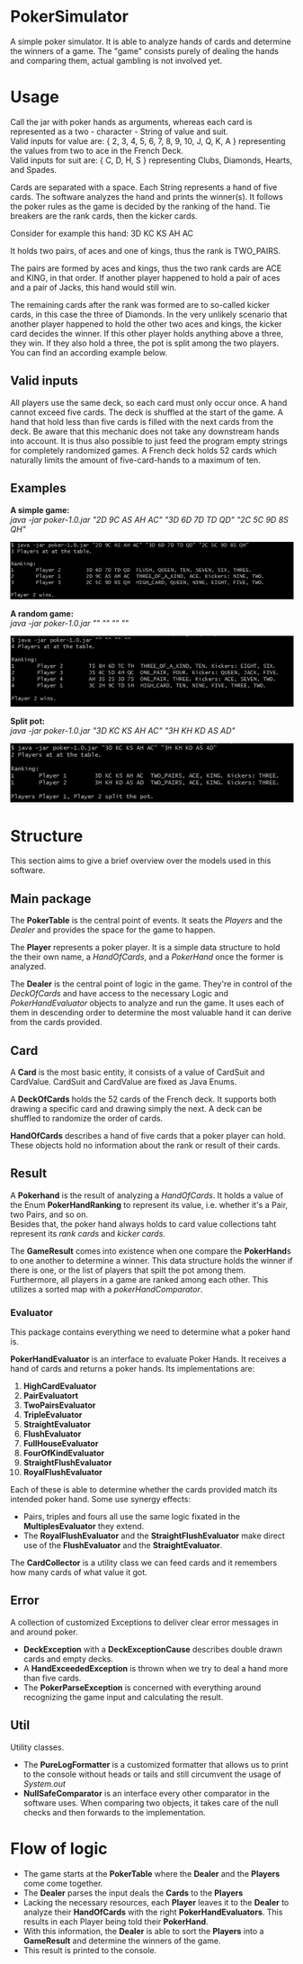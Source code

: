 # PokerSimulator
A simple poker simulator. It is able to analyze hands of cards and determine the winners of a game. The "game" consists purely of dealing the hands and comparing them, actual gambling is not involved yet.

# Usage
Call the jar with poker hands as arguments, whereas each card is represented as a two - character - String of value and suit.  
Valid inputs for value are: { 2, 3, 4, 5, 6, 7, 8, 9, 10, J, Q, K, A } representing the values from two to ace in the French Deck.  
Valid inputs for suit are: { C, D, H, S } representing Clubs, Diamonds, Hearts, and Spades.  

Cards are separated with a space. Each String represents a hand of five cards.
The software analyzes the hand and prints the winner(s). It follows the poker rules as the game is decided by the ranking of the hand. Tie breakers are the rank cards, then the kicker cards.

Consider for example this hand:
3D KC KS AH AC

It holds two pairs, of aces and one of kings, thus the rank is TWO_PAIRS.

The pairs are formed by aces and kings, thus the two rank cards are ACE and KING, in that order. If another player happened to hold a pair of aces and a pair of Jacks, this hand would still win.

The remaining cards after the rank was formed are to so-called kicker cards, in this case the three of Diamonds. In the very unlikely scenario that another player happened to hold the other two aces and kings, the kicker card decides the winner. If this other player holds anything above a three, they win. If they also hold a three, the pot is split among the two players. You can find an according example below.

## Valid inputs
All players use the same deck, so each card must only occur once.
A hand cannot exceed five cards.
The deck is shuffled at the start of the game. A hand that hold less than five cards is filled with the next cards from the deck. Be aware that this mechanic does not take any downstream hands into account.
It is thus also possible to just feed the program empty strings for completely randomized games.
A French deck holds 52 cards which naturally limits the amount of five-card-hands to a maximum of ten.

## Examples
**A simple game:**  
*java -jar poker-1.0.jar "2D 9C AS AH AC" "3D 6D 7D TD QD" "2C 5C 9D 8S QH"*

![A basic game](resources/img/basic_game.png)

**A random game:**  
*java -jar poker-1.0.jar "" "" "" ""*

![A fully random game](resources/img/random_game.png)

**Split pot:**  
*java -jar poker-1.0.jar "3D KC KS AH AC" "3H KH KD AS AD"*

![A split pot game](resources/img/split-pot.png)

# Structure

This section aims to give a brief overview over the models used in this software.

## Main package

The **PokerTable** is the central point of events. It seats the *Players* and the *Dealer* and provides the space for the game to happen.

The **Player** represents a poker player.  It is a simple data structure to hold the their own name, a *HandOfCards*, and a *PokerHand* once the former is analyzed.

The **Dealer** is the central point of logic in the game. They're in control of the *DeckOfCards* and have access to the necessary Logic and *PokerHandEvaluator* objects to analyze and run the game. It uses each of them in descending order to determine the most valuable hand it can derive from the cards provided.

## Card

A **Card** is the most basic entity, it consists of a value of CardSuit and CardValue. CardSuit and CardValue are fixed as Java Enums.

A **DeckOfCards** holds the 52 cards of the French deck. It supports both drawing a specific card and drawing simply the next. A deck can be shuffled to randomize the order of cards.

**HandOfCards** describes a hand of five cards that a poker player can hold. These objects hold no information about the rank or result of their cards.

## Result

A **Pokerhand** is the result of analyzing a *HandOfCards*. It holds a value of the Enum **PokerHandRanking** to represent its value, i.e. whether it's a Pair, two Pairs, and so on.  
Besides that, the poker hand always holds to card value collections taht represent its *rank cards* and *kicker cards*.

The **GameResult** comes into existence when one compare the **PokerHand**s to one another to determine a winner. This data structure holds the winner if there is one, or the list of players that spilt the pot among them. Furthermore, all players in a game are ranked among each other. This utilizes a sorted map with a *pokerHandComparator*.

### Evaluator

This package contains everything we need to determine what a poker hand is.

**PokerHandEvaluator** is an interface to evaluate Poker Hands.  It receives a hand of cards and returns a poker hands. Its implementations are:

1. **HighCardEvaluator**
2. **PairEvaluatort**
3. **TwoPairsEvaluator**
4. **TripleEvaluator**
5. **StraightEvaluator**
6. **FlushEvaluator**
7. **FullHouseEvaluator**
8. **FourOfKindEvaluator**
9. **StraightFlushEvaluator**
10. **RoyalFlushEvaluator**

Each of these is able to determine whether the cards provided match its intended poker hand. Some use synergy effects:  
- Pairs, triples and fours all use the same logic fixated in the **MultiplesEvaluator** they extend.  
- The **RoyalFlushEvaluator** and the **StraightFlushEvaluator** make direct use of the **FlushEvaluator** and the **StraightEvaluator**.

The **CardCollector** is a utility class we can feed cards and it remembers how many cards of what value it got.

## Error

A collection of customized Exceptions to deliver clear error messages in and around poker.

- **DeckException** with a **DeckExceptionCause** describes double drawn cards and empty decks.
- A **HandExceededException** is thrown when we try to deal a hand more than five cards.
- The **PokerParseException** is concerned with everything around recognizing the game input and calculating the result.

## Util

Utility classes.

- The **PureLogFormatter** is a customized formatter that allows us to print to the console without heads or tails and still circumvent the usage of *System.out*
- **NullSafeComparator** is an interface every other comparator in the software uses. When comparing two objects, it takes care of the null checks and then forwards to the implementation.

# Flow of logic

- The game starts at the **PokerTable** where the **Dealer** and the **Players** come come together.
- The **Dealer** parses the input deals the **Cards** to the **Players**
- Lacking the necessary resources, each **Player** leaves it to the **Dealer** to analyze their **HandOfCards** with the right **PokerHandEvaluators**. This results in each Player being told their **PokerHand**.
- With this information, the **Dealer** is able to sort the **Players** into a **GameResult** and determine the winners of the game.
- This result is printed to the console.
